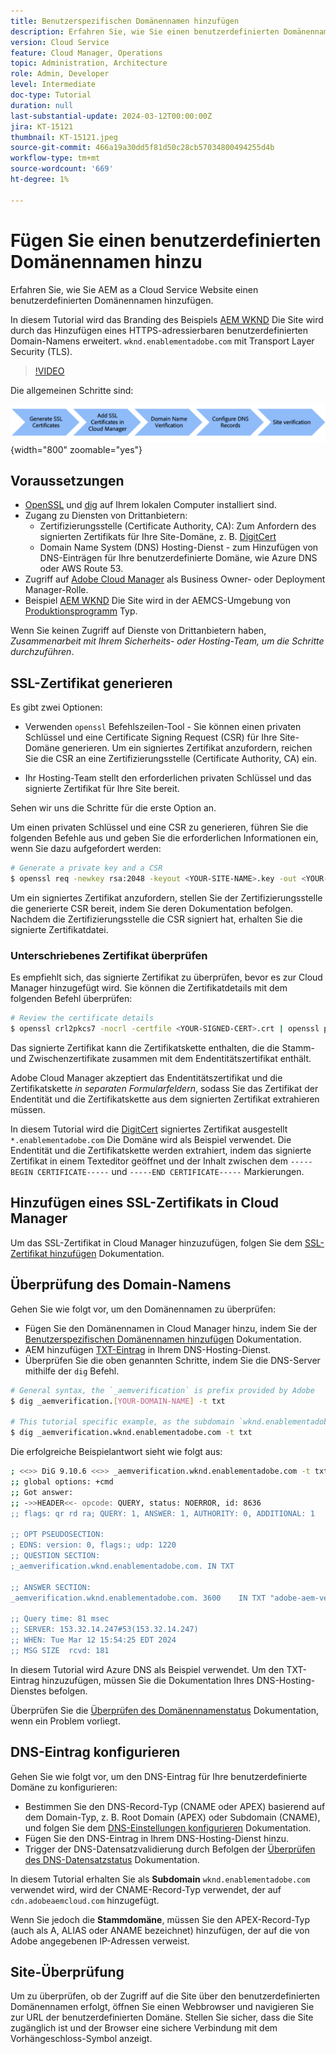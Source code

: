 ```yaml
---
title: Benutzerspezifischen Domänennamen hinzufügen
description: Erfahren Sie, wie Sie einen benutzerdefinierten Domänennamen zu AEM als von Cloud Service gehostete Site hinzufügen.
version: Cloud Service
feature: Cloud Manager, Operations
topic: Administration, Architecture
role: Admin, Developer
level: Intermediate
doc-type: Tutorial
duration: null
last-substantial-update: 2024-03-12T00:00:00Z
jira: KT-15121
thumbnail: KT-15121.jpeg
source-git-commit: 466a19a30dd5f81d50c28cb57034800494255d4b
workflow-type: tm+mt
source-wordcount: '669'
ht-degree: 1%

---
```



# Fügen Sie einen benutzerdefinierten Domänennamen hinzu

Erfahren Sie, wie Sie AEM as a Cloud Service Website einen benutzerdefinierten Domänennamen hinzufügen.

In diesem Tutorial wird das Branding des Beispiels [AEM WKND](https://github.com/adobe/aem-guides-wknd) Die Site wird durch das Hinzufügen eines HTTPS-adressierbaren benutzerdefinierten Domain-Namens erweitert. `wknd.enablementadobe.com` mit Transport Layer Security (TLS).

>[!VIDEO](https://video.tv.adobe.com/v/3427817?quality=12&learn=on)

Die allgemeinen Schritte sind:

![High Custom Domain Name](./assets/add-custom-domain-name-steps.png){width="800" zoomable="yes"}

## Voraussetzungen

- [OpenSSL](https://www.openssl.org/) und [dig](https://www.isc.org/blogs/dns-checker/) auf Ihrem lokalen Computer installiert sind.
- Zugang zu Diensten von Drittanbietern:
   - Zertifizierungsstelle (Certificate Authority, CA): Zum Anfordern des signierten Zertifikats für Ihre Site-Domäne, z. B. [DigitCert](https://www.digicert.com/)
   - Domain Name System (DNS) Hosting-Dienst - zum Hinzufügen von DNS-Einträgen für Ihre benutzerdefinierte Domäne, wie Azure DNS oder AWS Route 53.
- Zugriff auf [Adobe Cloud Manager](https://my.cloudmanager.adobe.com/) als Business Owner- oder Deployment Manager-Rolle.
- Beispiel [AEM WKND](https://github.com/adobe/aem-guides-wknd) Die Site wird in der AEMCS-Umgebung von [Produktionsprogramm](https://experienceleague.adobe.com/docs/experience-manager-cloud-service/content/implementing/using-cloud-manager/programs/introduction-production-programs.html?lang=de) Typ.

Wenn Sie keinen Zugriff auf Dienste von Drittanbietern haben, _Zusammenarbeit mit Ihrem Sicherheits- oder Hosting-Team, um die Schritte durchzuführen_.

## SSL-Zertifikat generieren

Es gibt zwei Optionen:

- Verwenden `openssl` Befehlszeilen-Tool - Sie können einen privaten Schlüssel und eine Certificate Signing Request (CSR) für Ihre Site-Domäne generieren. Um ein signiertes Zertifikat anzufordern, reichen Sie die CSR an eine Zertifizierungsstelle (Certificate Authority, CA) ein.

- Ihr Hosting-Team stellt den erforderlichen privaten Schlüssel und das signierte Zertifikat für Ihre Site bereit.

Sehen wir uns die Schritte für die erste Option an.

Um einen privaten Schlüssel und eine CSR zu generieren, führen Sie die folgenden Befehle aus und geben Sie die erforderlichen Informationen ein, wenn Sie dazu aufgefordert werden:

```bash
# Generate a private key and a CSR
$ openssl req -newkey rsa:2048 -keyout <YOUR-SITE-NAME>.key -out <YOUR-SITE-NAME>.csr -nodes
```

Um ein signiertes Zertifikat anzufordern, stellen Sie der Zertifizierungsstelle die generierte CSR bereit, indem Sie deren Dokumentation befolgen. Nachdem die Zertifizierungsstelle die CSR signiert hat, erhalten Sie die signierte Zertifikatdatei.

### Unterschriebenes Zertifikat überprüfen

Es empfiehlt sich, das signierte Zertifikat zu überprüfen, bevor es zur Cloud Manager hinzugefügt wird. Sie können die Zertifikatdetails mit dem folgenden Befehl überprüfen:

```bash
# Review the certificate details
$ openssl crl2pkcs7 -nocrl -certfile <YOUR-SIGNED-CERT>.crt | openssl pkcs7 -print_certs -noout
```

Das signierte Zertifikat kann die Zertifikatskette enthalten, die die Stamm- und Zwischenzertifikate zusammen mit dem Endentitätszertifikat enthält.

Adobe Cloud Manager akzeptiert das Endentitätszertifikat und die Zertifikatskette _in separaten Formularfeldern_, sodass Sie das Zertifikat der Endentität und die Zertifikatskette aus dem signierten Zertifikat extrahieren müssen.

In diesem Tutorial wird die [DigitCert](https://www.digicert.com/) signiertes Zertifikat ausgestellt `*.enablementadobe.com` Die Domäne wird als Beispiel verwendet. Die Endentität und die Zertifikatskette werden extrahiert, indem das signierte Zertifikat in einem Texteditor geöffnet und der Inhalt zwischen dem `-----BEGIN CERTIFICATE-----` und `-----END CERTIFICATE-----` Markierungen.

## Hinzufügen eines SSL-Zertifikats in Cloud Manager

Um das SSL-Zertifikat in Cloud Manager hinzuzufügen, folgen Sie dem [SSL-Zertifikat hinzufügen](https://experienceleague.adobe.com/docs/experience-manager-cloud-service/content/implementing/using-cloud-manager/manage-ssl-certificates/add-ssl-certificate.html) Dokumentation.

## Überprüfung des Domain-Namens

Gehen Sie wie folgt vor, um den Domänennamen zu überprüfen:

- Fügen Sie den Domänennamen in Cloud Manager hinzu, indem Sie der [Benutzerspezifischen Domänennamen hinzufügen](https://experienceleague.adobe.com/docs/experience-manager-cloud-service/content/implementing/using-cloud-manager/custom-domain-names/add-custom-domain-name.html) Dokumentation.
- AEM hinzufügen [TXT-Eintrag](https://experienceleague.adobe.com/docs/experience-manager-cloud-service/content/implementing/using-cloud-manager/custom-domain-names/add-text-record.html) in Ihrem DNS-Hosting-Dienst.
- Überprüfen Sie die oben genannten Schritte, indem Sie die DNS-Server mithilfe der `dig` Befehl.

```bash
# General syntax, the `_aemverification` is prefix provided by Adobe
$ dig _aemverification.[YOUR-DOMAIN-NAME] -t txt

# This tutorial specific example, as the subdomain `wknd.enablementadobe.com` is used
$ dig _aemverification.wknd.enablementadobe.com -t txt
```

Die erfolgreiche Beispielantwort sieht wie folgt aus:

```bash
; <<>> DiG 9.10.6 <<>> _aemverification.wknd.enablementadobe.com -t txt
;; global options: +cmd
;; Got answer:
;; ->>HEADER<<- opcode: QUERY, status: NOERROR, id: 8636
;; flags: qr rd ra; QUERY: 1, ANSWER: 1, AUTHORITY: 0, ADDITIONAL: 1

;; OPT PSEUDOSECTION:
; EDNS: version: 0, flags:; udp: 1220
;; QUESTION SECTION:
;_aemverification.wknd.enablementadobe.com. IN TXT

;; ANSWER SECTION:
_aemverification.wknd.enablementadobe.com. 3600    IN TXT "adobe-aem-verification=wknd.enablementadobe.com/105881/991000/bef0e843-9280-4385-9984-357ed9a4217b"

;; Query time: 81 msec
;; SERVER: 153.32.14.247#53(153.32.14.247)
;; WHEN: Tue Mar 12 15:54:25 EDT 2024
;; MSG SIZE  rcvd: 181
```

In diesem Tutorial wird Azure DNS als Beispiel verwendet. Um den TXT-Eintrag hinzuzufügen, müssen Sie die Dokumentation Ihres DNS-Hosting-Dienstes befolgen.

Überprüfen Sie die [Überprüfen des Domänennamenstatus](https://experienceleague.adobe.com/docs/experience-manager-cloud-service/content/implementing/using-cloud-manager/custom-domain-names/check-domain-name-status.html) Dokumentation, wenn ein Problem vorliegt.

## DNS-Eintrag konfigurieren

Gehen Sie wie folgt vor, um den DNS-Eintrag für Ihre benutzerdefinierte Domäne zu konfigurieren:

- Bestimmen Sie den DNS-Record-Typ (CNAME oder APEX) basierend auf dem Domain-Typ, z. B. Root Domain (APEX) oder Subdomain (CNAME), und folgen Sie dem [DNS-Einstellungen konfigurieren](https://experienceleague.adobe.com/docs/experience-manager-cloud-service/content/implementing/using-cloud-manager/custom-domain-names/configure-dns-settings.html) Dokumentation.
- Fügen Sie den DNS-Eintrag in Ihrem DNS-Hosting-Dienst hinzu.
- Trigger der DNS-Datensatzvalidierung durch Befolgen der [Überprüfen des DNS-Datensatzstatus](https://experienceleague.adobe.com/docs/experience-manager-cloud-service/content/implementing/using-cloud-manager/custom-domain-names/check-dns-record-status.html) Dokumentation.

In diesem Tutorial erhalten Sie als **Subdomain** `wknd.enablementadobe.com` verwendet wird, wird der CNAME-Record-Typ verwendet, der auf `cdn.adobeaemcloud.com` hinzugefügt.

Wenn Sie jedoch die **Stammdomäne**, müssen Sie den APEX-Record-Typ (auch als A, ALIAS oder ANAME bezeichnet) hinzufügen, der auf die von Adobe angegebenen IP-Adressen verweist.

## Site-Überprüfung

Um zu überprüfen, ob der Zugriff auf die Site über den benutzerdefinierten Domänennamen erfolgt, öffnen Sie einen Webbrowser und navigieren Sie zur URL der benutzerdefinierten Domäne. Stellen Sie sicher, dass die Site zugänglich ist und der Browser eine sichere Verbindung mit dem Vorhängeschloss-Symbol anzeigt.


